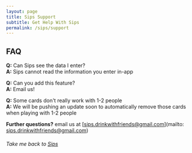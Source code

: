 ```yaml
---
layout: page
title: Sips Support
subtitle: Get Help With Sips
permalink: /sips/support
---
```


## FAQ
**Q:** Can Sips see the data I enter?  
**A:** Sips cannot read the information you enter in-app

**Q:** Can you add this feature?  
**A:** Email us!

**Q:** Some cards don't really work with 1-2 people  
**A:** We will be pushing an update soon to automatically remove those cards when playing with
1-2 people

**Further questions?** email us at [sips.drinkwithfriends@gmail.com](mailto: sips.drinkwithfriends@gmail.com)  
###### Take me back to [Sips](/sips/)
